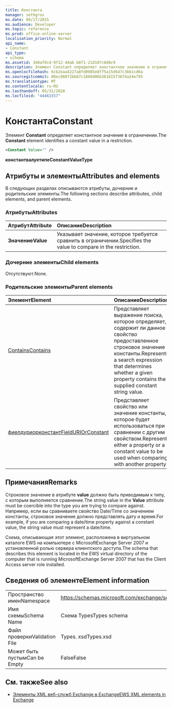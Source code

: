 ```yaml
---
title: Константа
manager: sethgros
ms.date: 09/17/2015
ms.audience: Developer
ms.topic: reference
ms.prod: office-online-server
localization_priority: Normal
api_name:
- Constant
api_type:
- schema
ms.assetid: 340af0cd-9f12-44ab-b8f1-21d107c8d0c9
description: Элемент Constant определяет константное значение в ограничении.
ms.openlocfilehash: 6cb2eaa4227a8fd0985e8ff5a15d647c3bb1cd6a
ms.sourcegitcommit: 88ec988f2bb67c1866d06b361615f3674a24e795
ms.translationtype: MT
ms.contentlocale: ru-RU
ms.lasthandoff: 05/31/2020
ms.locfileid: "44461557"
---
```

# <a name="constant"></a><span data-ttu-id="02d10-103">Константа</span><span class="sxs-lookup"><span data-stu-id="02d10-103">Constant</span></span>

<span data-ttu-id="02d10-104">Элемент **Constant** определяет константное значение в ограничении.</span><span class="sxs-lookup"><span data-stu-id="02d10-104">The **Constant** element identifies a constant value in a restriction.</span></span> 
  
```xml
<Constant Value="" />
```

 <span data-ttu-id="02d10-105">**константвалуетипе**</span><span class="sxs-lookup"><span data-stu-id="02d10-105">**ConstantValueType**</span></span>
## <a name="attributes-and-elements"></a><span data-ttu-id="02d10-106">Атрибуты и элементы</span><span class="sxs-lookup"><span data-stu-id="02d10-106">Attributes and elements</span></span>

<span data-ttu-id="02d10-107">В следующих разделах описываются атрибуты, дочерние и родительские элементы.</span><span class="sxs-lookup"><span data-stu-id="02d10-107">The following sections describe attributes, child elements, and parent elements.</span></span>
  
### <a name="attributes"></a><span data-ttu-id="02d10-108">Атрибуты</span><span class="sxs-lookup"><span data-stu-id="02d10-108">Attributes</span></span>

|<span data-ttu-id="02d10-109">**Атрибут**</span><span class="sxs-lookup"><span data-stu-id="02d10-109">**Attribute**</span></span>|<span data-ttu-id="02d10-110">**Описание**</span><span class="sxs-lookup"><span data-stu-id="02d10-110">**Description**</span></span>|
|:-----|:-----|
|<span data-ttu-id="02d10-111">**Значение**</span><span class="sxs-lookup"><span data-stu-id="02d10-111">**Value**</span></span> <br/> |<span data-ttu-id="02d10-112">Указывает значение, которое требуется сравнить в ограничении.</span><span class="sxs-lookup"><span data-stu-id="02d10-112">Specifies the value to compare in the restriction.</span></span>  <br/> |
   
### <a name="child-elements"></a><span data-ttu-id="02d10-113">Дочерние элементы</span><span class="sxs-lookup"><span data-stu-id="02d10-113">Child elements</span></span>

<span data-ttu-id="02d10-114">Отсутствуют.</span><span class="sxs-lookup"><span data-stu-id="02d10-114">None.</span></span>
  
### <a name="parent-elements"></a><span data-ttu-id="02d10-115">Родительские элементы</span><span class="sxs-lookup"><span data-stu-id="02d10-115">Parent elements</span></span>

|<span data-ttu-id="02d10-116">**Элемент**</span><span class="sxs-lookup"><span data-stu-id="02d10-116">**Element**</span></span>|<span data-ttu-id="02d10-117">**Описание**</span><span class="sxs-lookup"><span data-stu-id="02d10-117">**Description**</span></span>|
|:-----|:-----|
|[<span data-ttu-id="02d10-118">Contains</span><span class="sxs-lookup"><span data-stu-id="02d10-118">Contains</span></span>](contains.md) <br/> |<span data-ttu-id="02d10-119">Представляет выражение поиска, которое определяет, содержит ли данное свойство предоставленное строковое значение константы.</span><span class="sxs-lookup"><span data-stu-id="02d10-119">Represents a search expression that determines whether a given property contains the supplied constant string value.</span></span>  <br/> |
|[<span data-ttu-id="02d10-120">фиелдуриорконстант</span><span class="sxs-lookup"><span data-stu-id="02d10-120">FieldURIOrConstant</span></span>](fielduriorconstant.md) <br/> |<span data-ttu-id="02d10-121">Представляет свойство или значение константы, которое будет использоваться при сравнении с другим свойством.</span><span class="sxs-lookup"><span data-stu-id="02d10-121">Represents either a property or a constant value to be used when comparing with another property.</span></span>  <br/> |
   
## <a name="remarks"></a><span data-ttu-id="02d10-122">Примечания</span><span class="sxs-lookup"><span data-stu-id="02d10-122">Remarks</span></span>

<span data-ttu-id="02d10-123">Строковое значение в атрибуте **value** должно быть приводимым к типу, с которым выполняется сравнение.</span><span class="sxs-lookup"><span data-stu-id="02d10-123">The string value in the **Value** attribute must be coercible into the type you are trying to compare against.</span></span> <span data-ttu-id="02d10-124">Например, если вы сравниваете свойство Date/Time со значением константы, строковое значение должно представлять дату и время.</span><span class="sxs-lookup"><span data-stu-id="02d10-124">For example, if you are comparing a date/time property against a constant value, the string value must represent a date/time.</span></span> 
  
<span data-ttu-id="02d10-125">Схема, описывающая этот элемент, расположена в виртуальном каталоге EWS на компьютере с MicrosoftExchange Server 2007 и установленной ролью сервера клиентского доступа.</span><span class="sxs-lookup"><span data-stu-id="02d10-125">The schema that describes this element is located in the EWS virtual directory of the computer that is running MicrosoftExchange Server 2007 that has the Client Access server role installed.</span></span>
  
## <a name="element-information"></a><span data-ttu-id="02d10-126">Сведения об элементе</span><span class="sxs-lookup"><span data-stu-id="02d10-126">Element information</span></span>

|||
|:-----|:-----|
|<span data-ttu-id="02d10-127">Пространство имен</span><span class="sxs-lookup"><span data-stu-id="02d10-127">Namespace</span></span>  <br/> |https://schemas.microsoft.com/exchange/services/2006/types  <br/> |
|<span data-ttu-id="02d10-128">Имя схемы</span><span class="sxs-lookup"><span data-stu-id="02d10-128">Schema Name</span></span>  <br/> |<span data-ttu-id="02d10-129">Схема Types</span><span class="sxs-lookup"><span data-stu-id="02d10-129">Types schema</span></span>  <br/> |
|<span data-ttu-id="02d10-130">Файл проверки</span><span class="sxs-lookup"><span data-stu-id="02d10-130">Validation File</span></span>  <br/> |<span data-ttu-id="02d10-131">Types. xsd</span><span class="sxs-lookup"><span data-stu-id="02d10-131">Types.xsd</span></span>  <br/> |
|<span data-ttu-id="02d10-132">Может быть пустым</span><span class="sxs-lookup"><span data-stu-id="02d10-132">Can be Empty</span></span>  <br/> |<span data-ttu-id="02d10-133">False</span><span class="sxs-lookup"><span data-stu-id="02d10-133">False</span></span>  <br/> |
   
## <a name="see-also"></a><span data-ttu-id="02d10-134">См. также</span><span class="sxs-lookup"><span data-stu-id="02d10-134">See also</span></span>



- [<span data-ttu-id="02d10-135">Элементы XML веб-служб Exchange в Exchange</span><span class="sxs-lookup"><span data-stu-id="02d10-135">EWS XML elements in Exchange</span></span>](ews-xml-elements-in-exchange.md)

